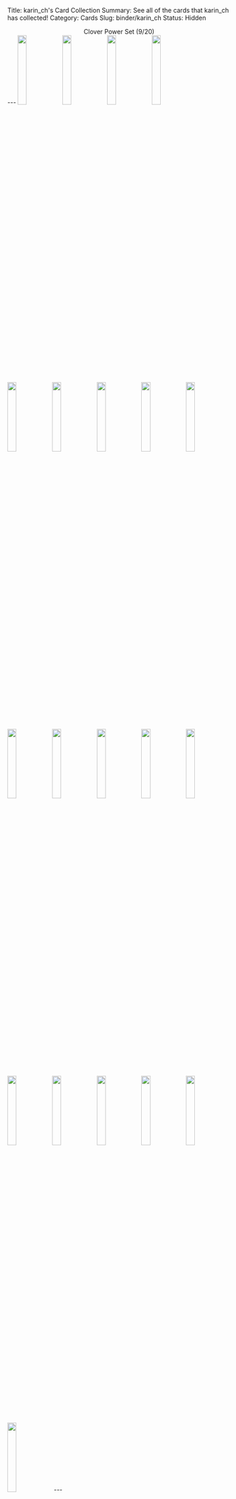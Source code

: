 Title: karin_ch's Card Collection
Summary: See all of the cards that karin_ch has collected!
Category: Cards
Slug: binder/karin_ch
Status: Hidden

<center>Clover Power Set (9/20)</center>
---
<a href='/card/21237ee9b3ca1/'><img src='/images/cards/21237ee9b3ca1-small.png' width='20%'></a><a href='/card/7cc1d724b2621/'><img src='/images/cards/7cc1d724b2621-small.png' width='20%'></a><img src='/images/cards/back-small.png' width='20%'><a href='/card/fc19809dc9183/'><img src='/images/cards/fc19809dc9183-small.png' width='20%'></a><img src='/images/cards/back-small.png' width='20%'><img src='/images/cards/back-small.png' width='20%'><a href='/card/c4ce84b15fed7/'><img src='/images/cards/c4ce84b15fed7-small.png' width='20%'></a><img src='/images/cards/back-small.png' width='20%'><a href='/card/96487ec96fb09/'><img src='/images/cards/96487ec96fb09-small.png' width='20%'></a><img src='/images/cards/back-small.png' width='20%'><img src='/images/cards/back-small.png' width='20%'><a href='/card/d7064d6712ea12/'><img src='/images/cards/d7064d6712ea12-small.png' width='20%'></a><img src='/images/cards/back-small.png' width='20%'><img src='/images/cards/back-small.png' width='20%'><a href='/card/8afda7024ce515/'><img src='/images/cards/8afda7024ce515-small.png' width='20%'></a><a href='/card/47e418648ab716/'><img src='/images/cards/47e418648ab716-small.png' width='20%'></a><a href='/card/6bbd232a253317/'><img src='/images/cards/6bbd232a253317-small.png' width='20%'></a><img src='/images/cards/back-small.png' width='20%'><img src='/images/cards/back-small.png' width='20%'><img src='/images/cards/back-small.png' width='20%'>
---
<center><h2>Event Cards (1)</h2></center>
---
<center><a href='/card/b8ad08aca188/'><img src='/images/cards/b8ad08aca188-small.png' width='20%'></a></center>